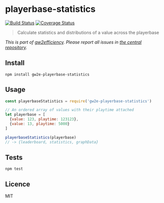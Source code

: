 # playerbase-statistics

[![Build Status](https://img.shields.io/travis/gw2efficiency/playerbase-statistics.svg?style=flat-square)](https://travis-ci.org/gw2efficiency/playerbase-statistics)
[![Coverage Status](https://img.shields.io/codecov/c/github/gw2efficiency/playerbase-statistics/master.svg?style=flat-square)](https://codecov.io/github/gw2efficiency/playerbase-statistics)

> Calculate statistics and distributions of a value across the playerbase

*This is part of [gw2efficiency](https://gw2efficiency.com). Please report all issues in [the central repository](https://github.com/gw2efficiency/issues/issues).*

## Install

```
npm install gw2e-playerbase-statistics
```

## Usage

```js
const playerbaseStatistics = require('gw2e-playerbase-statistics')

// An ordered array of values with their playtime attached
let playerbase = [
  {value: 123, playtime: 123123},
  {value: 13, playtime: 5000}
]

playerbaseStatistics(playerbase)
// -> {leaderboard, statistics, graphData}
```

## Tests

```
npm test
```

## Licence

MIT
